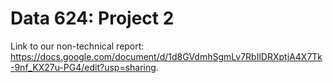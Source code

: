 # Data 624: Project 2

Link to our non-technical report: <https://docs.google.com/document/d/1d8GVdmhSgmLv7RbIlDRXptjA4X7Tk-9nf_KX27u-PG4/edit?usp=sharing>.

